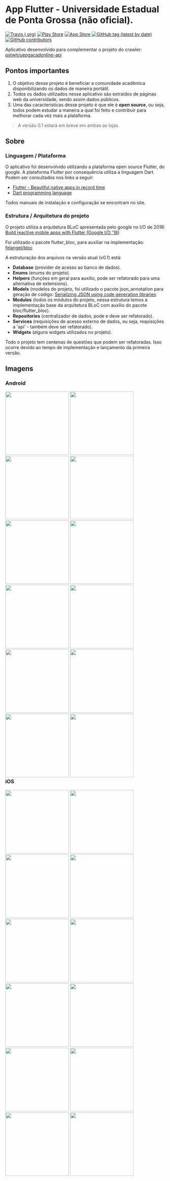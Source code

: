 # App Flutter - Universidade Estadual de Ponta Grossa (não oficial).

[![Travis (.org)](https://img.shields.io/travis/pstwh/uepgacadonline-flutter.svg?style=flat&logo=travis-ci)](https://travis-ci.com/pstwh/uepgacadonline-flutter)
[![Play Store](https://img.shields.io/badge/Play%20Store-Baixar-brightgreen.svg?style=flat&logo=google-play)](https://play.google.com/store/apps/details?id=com.pauloalvesjr.uepgacadonline_flutter)
[![App Store](https://img.shields.io/badge/App%20Store-N%C3%A3o%20lan%C3%A7ado-red.svg?style=flat&logo=apple)](#)
[![GitHub tag (latest by date)](https://img.shields.io/github/tag-date/pstwh/uepgacadonline-flutter.svg?style=flat)](https://github.com/pstwh/uepgacadonline-flutter/tags)
[![GitHub contributors](https://img.shields.io/github/contributors-anon/pstwh/uepgacadonline-flutter.svg?style=flat)](https://github.com/pstwh/uepgacadonline-flutter/graphs/contributors)

Aplicativo desenvolvido para complementar o projeto do crawler: [pstwh/uepgacadonline-api][pstwh-uepgacadonline-api-link]

## Pontos importantes

1. O objetivo desse projeto é beneficiar a comunidade acadêmica disponibilizando os dados de maneira portátil.
1. Todos os dados utilizados nesse aplicativo são extraídos de páginas web da universidade, sendo assim dados públicos.
1. Uma das características desse projeto é que ele é **open source**, ou seja, todos podem estudar a maneira a qual foi feito e contribuir para melhorar cada vez mais a plataforma.

> A versão 0.1 estará em breve em ambas as lojas.

## Sobre

### Linguagem / Plataforma

O aplicativo foi desenvolvido utilizando a plataforma open source Flutter, do google. A plataforma Flutter por consequência utiliza a linguagem Dart. Podem ser consultados nos links a seguir:
* [Flutter - Beautiful native apps in record time][flutter-link]
* [Dart programming language][dart-link]

Todos manuais de instalação e configuração se encontram no site.

### Estrutura / Arquitetura do projeto

O projeto utiliza a arquitetura BLoC apresentada pelo google no I/O de 2018: [Build reactive mobile apps with Flutter (Google I/O '18)][youtube-google-io-18-link]

Foi utilizado o pacote flutter_bloc, para auxiliar na implementação: [felangel/bloc][felangel-bloc-link]

A estruturação dos arquivos na versão atual (v0.1) está:
* **Database** (provider de acesso ao banco de dados).
* **Enums** (enums do projeto).
* **Helpers** (funções em geral para auxílio, pode ser refatorado para uma alternativa de extensions).
* **Models** (modelos do projeto, foi utilizado o pacote json_annotation para geração de código: [Serializing JSON using code generation libraries][models-link]
* **Modules** (todos os módulos do projeto, nessa estrutura temos a implementação base da arquitetura BLoC com auxílio do pacote bloc/flutter_bloc).
* **Repositories** (centralizador de dados, pode e deve ser refatorado).
* **Services** (requisições de acesso externo de dados, ou seja, requisições a 'api' - também deve ser refatorado).
* **Widgets** (alguns widgets utilizados no projeto).

Todo o projeto tem centenas de questões que podem ser refatoradas. Isso ocorre devido ao tempo de implementação e lançamento da primeira versão.

## Imagens

### Android

<div style="float: left;">
<img src="https://raw.githubusercontent.com/pstwh/uepgacadonline-flutter/master/prints/android/android-1.png" width="200"/>
<img src="https://raw.githubusercontent.com/pstwh/uepgacadonline-flutter/master/prints/android/android-2.png" width="200"/>
<img src="https://raw.githubusercontent.com/pstwh/uepgacadonline-flutter/master/prints/android/android-3.png" width="200"/>
<img src="https://raw.githubusercontent.com/pstwh/uepgacadonline-flutter/master/prints/android/android-4.png" width="200"/>
<img src="https://raw.githubusercontent.com/pstwh/uepgacadonline-flutter/master/prints/android/android-5.png" width="200"/>
<img src="https://raw.githubusercontent.com/pstwh/uepgacadonline-flutter/master/prints/android/android-6
.png" width="200"/>
<img src="https://raw.githubusercontent.com/pstwh/uepgacadonline-flutter/master/prints/android/android-7.png" width="200"/>
<img src="https://raw.githubusercontent.com/pstwh/uepgacadonline-flutter/master/prints/android/android-8.png" width="200"/>
<img src="https://raw.githubusercontent.com/pstwh/uepgacadonline-flutter/master/prints/android/android-9.png" width="200"/>
<img src="https://raw.githubusercontent.com/pstwh/uepgacadonline-flutter/master/prints/android/android-10.png" width="200"/>
<img src="https://raw.githubusercontent.com/pstwh/uepgacadonline-flutter/master/prints/android/android-11.png" width="200"/>
<img src="https://raw.githubusercontent.com/pstwh/uepgacadonline-flutter/master/prints/android/android-12.png" width="200"/>
</div>

### iOS

<div style="float: left;">
<img src="https://raw.githubusercontent.com/pstwh/uepgacadonline-flutter/master/prints/ios/ios-1.png" width="200"/>
<img src="https://raw.githubusercontent.com/pstwh/uepgacadonline-flutter/master/prints/ios/ios-2.png" width="200"/>
<img src="https://raw.githubusercontent.com/pstwh/uepgacadonline-flutter/master/prints/ios/ios-3.png" width="200"/>
<img src="https://raw.githubusercontent.com/pstwh/uepgacadonline-flutter/master/prints/ios/ios-4.png" width="200"/>
<img src="https://raw.githubusercontent.com/pstwh/uepgacadonline-flutter/master/prints/ios/ios-5.png" width="200"/>
<img src="https://raw.githubusercontent.com/pstwh/uepgacadonline-flutter/master/prints/ios/ios-6
.png" width="200"/>
<img src="https://raw.githubusercontent.com/pstwh/uepgacadonline-flutter/master/prints/ios/ios-7.png" width="200"/>
<img src="https://raw.githubusercontent.com/pstwh/uepgacadonline-flutter/master/prints/ios/ios-8.png" width="200"/>
<img src="https://raw.githubusercontent.com/pstwh/uepgacadonline-flutter/master/prints/ios/ios-9.png" width="200"/>
<img src="https://raw.githubusercontent.com/pstwh/uepgacadonline-flutter/master/prints/ios/ios-10.png" width="200"/>
<img src="https://raw.githubusercontent.com/pstwh/uepgacadonline-flutter/master/prints/ios/ios-11.png" width="200"/>
<img src="https://raw.githubusercontent.com/pstwh/uepgacadonline-flutter/master/prints/ios/ios-12.png" width="200"/>
</div>

[pstwh-uepgacadonline-api-link]: https://github.com/pstwh/uepgacadonline-api
[flutter-link]: https://flutter.dev/
[dart-link]: https://dart.dev/
[youtube-google-io-18-link]: https://www.youtube.com/watch?v=RS36gBEp8OI
[felangel-bloc-link]: https://github.com/felangel/bloc
[models-link]: https://flutter.dev/docs/development/data-and-backend/json#serializing-json-using-code-generation-libraries

